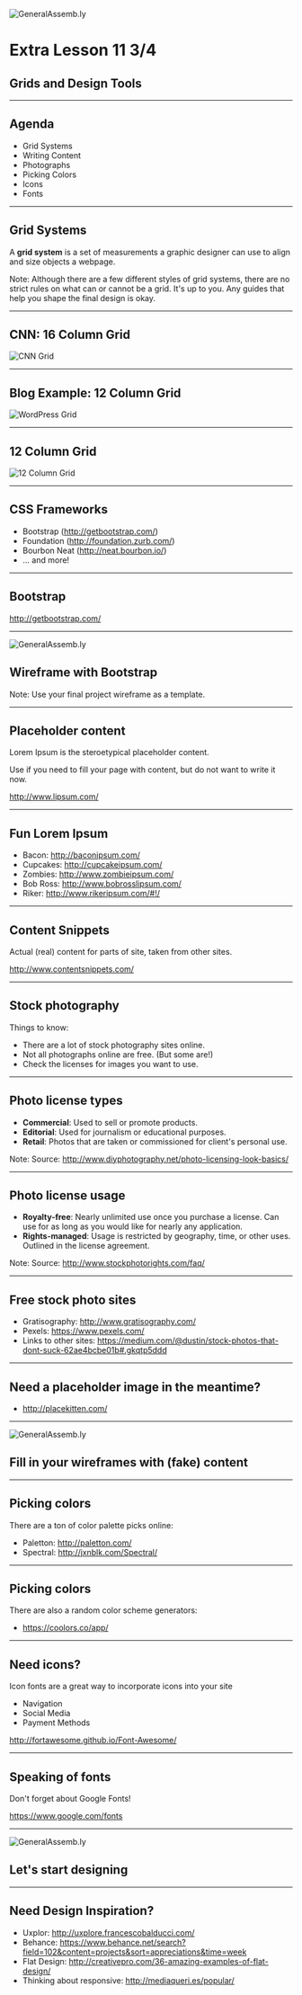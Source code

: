 ![GeneralAssemb.ly](../../img/icons/FEWD_Logo.png)

# Extra Lesson 11 3/4

## Grids and Design Tools

---

## Agenda

* Grid Systems
* Writing Content
* Photographs
* Picking Colors
* Icons
* Fonts

---

## Grid Systems

A __grid system__ is a set of measurements a graphic designer can use to align and size objects a webpage. 

Note:
Although there are a few different styles of grid systems, there are no strict rules on what can or cannot be a grid. It's up to you. Any guides that help you shape the final design is okay.

---

## CNN: 16 Column Grid

![CNN Grid](images/cnn.png)

---

## Blog Example: 12 Column Grid

![WordPress Grid](images/brandford.jpg)

---

## 12 Column Grid

![12 Column Grid](images/12-column-grid.png)

---

## CSS Frameworks

* Bootstrap (http://getbootstrap.com/)
* Foundation (http://foundation.zurb.com/)
* Bourbon Neat (http://neat.bourbon.io/)
* ... and more!

---

## Bootstrap

http://getbootstrap.com/

---

![GeneralAssemb.ly](../../img/icons/exercise_icon_md.png)

## Wireframe with Bootstrap

Note:
Use your final project wireframe as a template.

---

## Placeholder content

Lorem Ipsum is the steroetypical placeholder content.  

Use if you need to fill your page with content, but do not want to write it now.

http://www.lipsum.com/

---

## Fun Lorem Ipsum

* Bacon: http://baconipsum.com/
* Cupcakes: http://cupcakeipsum.com/
* Zombies: http://www.zombieipsum.com/
* Bob Ross: http://www.bobrosslipsum.com/
* Riker: http://www.rikeripsum.com/#!/

---

## Content Snippets

Actual (real) content for parts of site, taken from other sites.

http://www.contentsnippets.com/

---

## Stock photography

Things to know:

- There are a lot of stock photography sites online.
- Not all photographs online are free. (But some are!)
- Check the licenses for images you want to use.

---

## Photo license types

* __Commercial__: Used to sell or promote products.
* __Editorial__: Used for journalism or educational purposes.
* __Retail__: Photos that are taken or commissioned for client's personal use.

Note:
Source: http://www.diyphotography.net/photo-licensing-look-basics/

---

## Photo license usage

* __Royalty-free__: Nearly unlimited use once you purchase a license.  Can use for as long as you would like for nearly any application.
* __Rights-managed__: Usage is restricted by geography, time, or other uses. Outlined in the license agreement.

Note:
Source: http://www.stockphotorights.com/faq/

---

## Free stock photo sites

* Gratisography: http://www.gratisography.com/
* Pexels: https://www.pexels.com/
* Links to other sites: https://medium.com/@dustin/stock-photos-that-dont-suck-62ae4bcbe01b#.gkqtp5ddd

---

## Need a placeholder image in the meantime?

* http://placekitten.com/

---

![GeneralAssemb.ly](../../img/icons/exercise_icon_md.png)

## Fill in your wireframes with (fake) content

---

## Picking colors

There are a ton of color palette picks online:

* Paletton: http://paletton.com/
* Spectral: http://jxnblk.com/Spectral/

---

## Picking colors

There are also a random color scheme generators:

* https://coolors.co/app/



---

## Need icons?

Icon fonts are a great way to incorporate icons into your site

* Navigation
* Social Media
* Payment Methods

http://fortawesome.github.io/Font-Awesome/

---

## Speaking of fonts

Don't forget about Google Fonts!

https://www.google.com/fonts

---

![GeneralAssemb.ly](../../img/icons/exercise_icon_md.png)

## Let's start designing

---

## Need Design Inspiration?

* Uxplor: http://uxplore.francescobalducci.com/
* Behance: https://www.behance.net/search?field=102&content=projects&sort=appreciations&time=week
* Flat Design: http://creativepro.com/36-amazing-examples-of-flat-design/
* Thinking about responsive: http://mediaqueri.es/popular/
